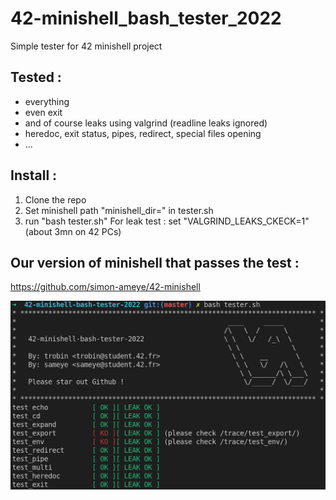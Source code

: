 # 42-minishell_bash_tester_2022
Simple tester for 42 minishell project

## Tested :
- everything
- even exit
- and of course leaks using valgrind (readline leaks ignored)
- heredoc, exit status, pipes, redirect, special files opening
- ...

## Install :
1) Clone the repo
2) Set minishell path "minishell_dir=" in tester.sh
4) run "bash tester.sh"
For leak test : set "VALGRIND_LEAKS_CKECK=1" (about 3mn on 42 PCs)

## Our version of minishell that passes the test :
https://github.com/simon-ameye/42-minishell

![Alt text](preview.png?raw=true "Preview")
